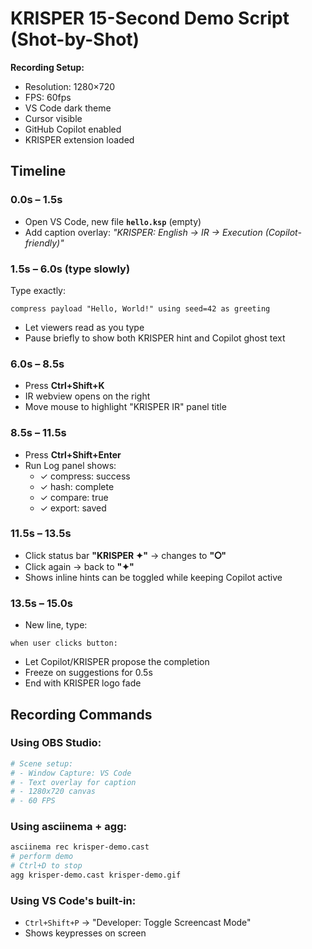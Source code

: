 # KRISPER 15-Second Demo Script (Shot-by-Shot)

**Recording Setup:**
- Resolution: 1280×720
- FPS: 60fps
- VS Code dark theme
- Cursor visible
- GitHub Copilot enabled
- KRISPER extension loaded

## Timeline

### 0.0s – 1.5s
- Open VS Code, new file **`hello.ksp`** (empty)
- Add caption overlay: *"KRISPER: English → IR → Execution (Copilot-friendly)"*

### 1.5s – 6.0s (type slowly)
Type exactly:
```
compress payload "Hello, World!" using seed=42 as greeting
```
- Let viewers read as you type
- Pause briefly to show both KRISPER hint and Copilot ghost text

### 6.0s – 8.5s
- Press **Ctrl+Shift+K**
- IR webview opens on the right
- Move mouse to highlight "KRISPER IR" panel title

### 8.5s – 11.5s
- Press **Ctrl+Shift+Enter**
- Run Log panel shows:
  - ✓ compress: success
  - ✓ hash: complete
  - ✓ compare: true
  - ✓ export: saved

### 11.5s – 13.5s
- Click status bar **"KRISPER ✦"** → changes to **"⭘"**
- Click again → back to **"✦"**
- Shows inline hints can be toggled while keeping Copilot active

### 13.5s – 15.0s
- New line, type:
```
when user clicks button:
```
- Let Copilot/KRISPER propose the completion
- Freeze on suggestions for 0.5s
- End with KRISPER logo fade

## Recording Commands

### Using OBS Studio:
```bash
# Scene setup:
# - Window Capture: VS Code
# - Text overlay for caption
# - 1280x720 canvas
# - 60 FPS
```

### Using asciinema + agg:
```bash
asciinema rec krisper-demo.cast
# perform demo
# Ctrl+D to stop
agg krisper-demo.cast krisper-demo.gif
```

### Using VS Code's built-in:
- `Ctrl+Shift+P` → "Developer: Toggle Screencast Mode"
- Shows keypresses on screen